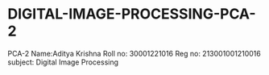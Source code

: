 # DIGITAL-IMAGE-PROCESSING-PCA-2
PCA-2
Name:Aditya Krishna
Roll no: 30001221016
Reg no: 213001001210016
subject: Digital Image Processing
